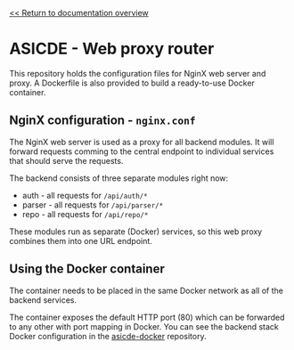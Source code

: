 [<< Return to documentation overview](README.md)

# ASICDE - Web proxy router

This repository holds the configuration files for NginX web server and proxy. A Dockerfile is also provided to build a ready-to-use Docker container.

## NginX configuration - `nginx.conf`

The NginX web server is used as a proxy for all backend modules. It will forward requests comming to the central endpoint to individual services that should serve the requests.

The backend consists of three separate modules right now:

- auth - all requests for `/api/auth/*`
- parser - all requests for `/api/parser/*`
- repo - all requests for `/api/repo/*`

These modules run as separate (Docker) services, so this web proxy combines them into one URL endpoint.

## Using the Docker container

The container needs to be placed in the same Docker network as all of the backend services.

The container exposes the default HTTP port (80) which can be forwarded to any other with port mapping in Docker. You can see the backend stack Docker configuration in the [asicde-docker](https://github.com/ASICDE/asicde-docker) repository.
